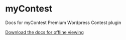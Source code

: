 myContest
=========

Docs for myContest Premium Wordpress Contest plugin

[Download the docs for offline viewing](https://github.com/highergroundstudio/myContest/archive/gh-pages.zip)
